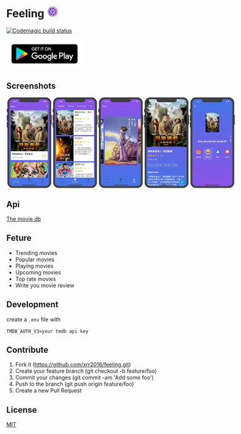 #  Feeling <img width="30" src="./assets/icons/logo.png" alt="get on google play" />

[![Codemagic build status](https://api.codemagic.io/apps/5e382b98cb1395ce61fb0fec/5e382b98cb1395ce61fb0feb/status_badge.svg)](https://codemagic.io/apps/5e382b98cb1395ce61fb0fec/5e382b98cb1395ce61fb0feb/latest_build)


<img width="200" src="./google-play-badge.png" alt="get on google play" />

## Screenshots

<div style="display: flex;">
<img width="375" style="width: 120px;" src="./screenshots/trending.jpg" alt="trending">
<img width="375" style="width: 120px;" src="./screenshots/explore.jpg" alt="explore">
<img width="375" style="width: 120px;" src="./screenshots/story.jpg" alt="story">
<img width="375" style="width: 120px;" src="./screenshots/movie.jpg" alt="movie">
<img width="375" style="width: 120px;" src="./screenshots/edit.jpg" alt="edit">
</div>

## Api

[The movie db](https://www.themoviedb.org/documentation/api)

## Feture

- Trending movies
- Popular movies
- Playing movies
- Upcoming movies
- Top rate movies
- Write you movie review

## Development

create a `.env` file with

```env
TMDB_AUTH_V3=your tmdb api key
```

## Contribute

1. Fork it (https://github.com/xrr2016/feeling.git)
2. Create your feature branch (git checkout -b feature/foo)
3. Commit your changes (git commit -am 'Add some foo')
4. Push to the branch (git push origin feature/foo)
5. Create a new Pull Request

## License

[MIT](./LICENSE)
